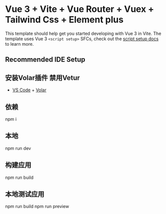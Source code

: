 # Vue 3 + Vite + Vue Router + Vuex + Tailwind Css + Element plus

This template should help get you started developing with Vue 3 in Vite. The template uses Vue 3 `<script setup>` SFCs, check out the [script setup docs](https://v3.vuejs.org/api/sfc-script-setup.html#sfc-script-setup) to learn more.

## Recommended IDE Setup
## 安装Volar插件 禁用Vetur
- [VS Code](https://code.visualstudio.com/) + [Volar](https://marketplace.visualstudio.com/items?itemName=johnsoncodehk.volar)

## 依赖
npm i

## 本地
npm run dev

## 构建应用
npm run build

## 本地测试应用
npm run build
npm run preview